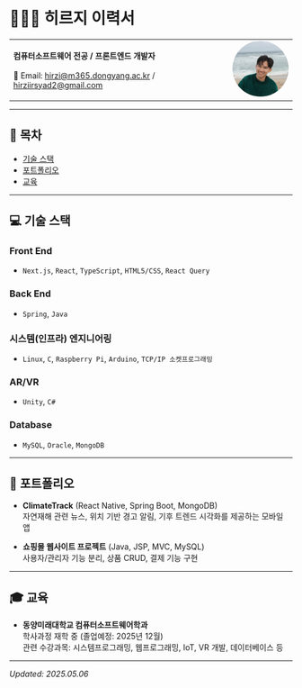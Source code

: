 # 👨‍💻✨ 히르지 이력서
<table>
  <tr>
    <td>
      <strong>컴퓨터소프트웨어 전공 / 프론트엔드 개발자</strong><br><br>
      📧 Email: <a href="mailto:hirzi@m365.dongyang.ac.kr">hirzi@m365.dongyang.ac.kr</a> / 
      <a href="mailto:hirziirsyad2@gmail.com">hirziirsyad2@gmail.com</a>
    </td>
    <td align="right">
      <img src="https://github.com/hirzi-hhh/hirzi-hhh/blob/main/profile-pic.jpg?raw=true" width="120" style="border-radius: 50%;" />
    </td>
  </tr>
</table>


---

## 📌 목차  
- [기술 스택](#-기술-스택)  
- [포트폴리오](#-포트폴리오)  
- [교육](#-교육)  

---

## 💻 기술 스택  

### Front End  
- `Next.js`, `React`, `TypeScript`, `HTML5/CSS`, `React Query`  

### Back End  
- `Spring`, `Java`

### 시스템(인프라) 엔지니어링  
- `Linux`, `C`, `Raspberry Pi`, `Arduino`, `TCP/IP 소켓프로그래밍`

### AR/VR  
- `Unity`, `C#`

### Database  
- `MySQL`, `Oracle`, `MongoDB`


---

## 📁 포트폴리오  

- **ClimateTrack** (React Native, Spring Boot, MongoDB)  
  자연재해 관련 뉴스, 위치 기반 경고 알림, 기후 트렌드 시각화를 제공하는 모바일 앱  

- **쇼핑몰 웹사이트 프로젝트** (Java, JSP, MVC, MySQL)  
  사용자/관리자 기능 분리, 상품 CRUD, 결제 기능 구현  

---

## 🎓 교육  

- **동양미래대학교 컴퓨터소프트웨어학과**  
  학사과정 재학 중 (졸업예정: 2025년 12월)  
  관련 수강과목: 시스템프로그래밍, 웹프로그래밍, IoT, VR 개발, 데이터베이스 등

---

_Updated: 2025.05.06_

